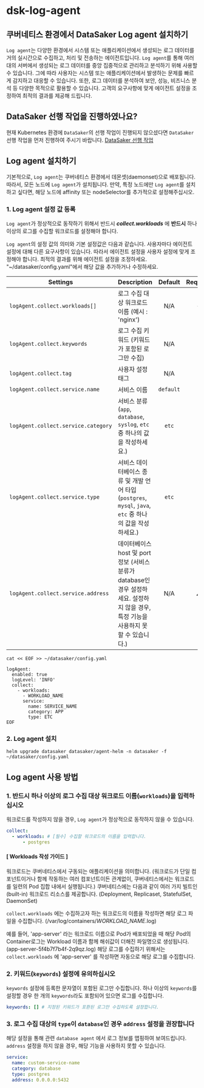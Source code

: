 # dsk-log-agent

## 쿠버네티스 환경에서 DataSaker Log agent 설치하기

`Log agent`는 다양한 환경에서 시스템 또는 애플리케이션에서 생성되는 로그 데이터를 거의 실시간으로 수집하고, 처리 및 전송하는 에이전트입니다. `Log agent`를 통해 여러 대의 서버에서 생성되는 로그 데이터를 중앙 집중적으로 관리하고 분석하기 위해 사용할 수 있습니다. 그에 따라 사용자는 시스템 또는 애플리케이션에서 발생하는 문제를 빠르게 감지하고 대응할 수 있습니다. 또한, 로그 데이터를 분석하여 보안, 성능, 비즈니스 분석 등 다양한 목적으로 활용할 수 있습니다. 고객의 요구사항에 맞게 에이전트 설정을 조정하여 최적의 결과를 제공해 드립니다.

## DataSaker 선행 작업을 진행하였나요?

현재 Kubernetes 환경에 `DataSaker`의 선행 작업이 진행되지 않으셨다면 `DataSaker` 선행 작업을 먼저 진행하여 주시기 바랍니다. [DataSaker 선행 작업](dsk-log-agent/kor/$%7BPREPARATION\_MANUAL\_KR%7D/)

## Log agent 설치하기

기본적으로, `Log agent`는 쿠버네티스 환경에서 데몬셋(daemonset)으로 배포됩니다. 따라서, 모든 노드에 `Log agent`가 설치됩니다. 만약, 특정 노드에만 `Log agent`를 설치하고 싶다면, 해당 노드에 affinity 또는 nodeSelector를 추가적으로 설정해주십시오.

### 1. Log agent 설정 값 등록

`Log agent`가 정상적으로 동작하기 위해서 반드시 _**collect.workloads**_ 에 **반드시** 하나 이상의 로그를 수집할 워크로드를 설정해야 합니다.

`Log agent`의 설정 값의 의미와 기본 설정값은 다음과 같습니다. 사용자마다 에이전트 설정에 대해 다른 요구사항이 있습니다. 따라서 에이전트 설정을 사용자 설정에 맞게 조정해야 합니다. 최적의 결과를 위해 에이전트 설정을 조정하세요. "\~/datasaker/config.yaml"에서 해당 값을 추가하거나 수정하세요.

| **Settings**                        | **Description**                                                                        | **Default** | **Required** |
| ----------------------------------- | -------------------------------------------------------------------------------------- | :---------: | :----------: |
| `logAgent.collect.workloads[]`      | 로그 수집 대상 워크로드 이름 (예시 : 'nginx')                                                        |     N/A     |     **✓**    |
| `logAgent.collect.keywords`         | 로그 수집 키워드 (키워드가 포함된 로그만 수집)                                                            |     N/A     |              |
| `logAgent.collect.tag`              | 사용자 설정 태그                                                                              |     N/A     |              |
| `logAgent.collect.service.name`     | 서비스 이름                                                                                 |  `default`  |              |
| `logAgent.collect.service.category` | 서비스 분류 (`app`, `database`, `syslog`, `etc` 중 하나의 값을 작성하세요.)                            |    `etc`    |              |
| `logAgent.collect.service.type`     | 서비스 데이터베이스 종류 및 개발 언어 타입 (`postgres`, `mysql`, `java`, `etc` 중 하나의 값을 작성하세요.)          |    `etc`    |              |
| `logAgent.collect.service.address`  | 데이터베이스 host 및 port 정보 (서비스 분류가 database인 경우 설정하세요. 설정하지 않을 경우, 특정 기능을 사용하지 못할 수 있습니다.) |     N/A     |      ⚠️      |

```shell
cat << EOF >> ~/datasaker/config.yaml

logAgent:
  enabled: true
  logLevel: 'INFO'
  collect:
    - workloads:
      - WORKLOAD_NAME
      service:
        name: SERVICE_NAME
        category: APP
        type: ETC
EOF
```

### 2. Log agent 설치

```shell
helm upgrade datasaker datasaker/agent-helm -n datasaker -f ~/datasaker/config.yaml
```

## Log agent 사용 방법

### 1. 반드시 하나 이상의 로그 수집 대상 워크로드 이름(`workloads`)을 입력하십시오

워크로드를 작성하지 않을 경우, `Log agent`가 정상적으로 동작하지 않을 수 있습니다.

```yaml
collect:
  - workloads: # [필수] 수집할 워크로드의 이름을 입력합니다.
      - postgres
```

#### \[ **Workloads** 작성 가이드 ]

워크로드는 쿠버네티스에서 구동되는 애플리케이션을 의미합니다. (워크로드가 단일 컴포넌트이거나 함께 작동하는 여러 컴포넌트이든 관계없이, 쿠버네티스에서는 워크로드를 일련의 Pod 집합 내에서 실행됩니다.) 쿠버네티스에는 다음과 같이 여러 가지 빌트인(built-in) 워크로드 리소스를 제공합니다. (Deployment, Replicaset, StatefulSet, DaemonSet)

`collect.workloads` 에는 수집하고자 하는 워크로드의 이름을 작성하면 해당 로그 파일을 수집합니다. (/var/log/containers/_WORKLOAD\_NAME_.log)

예를 들어, 'app-server' 라는 워크로드 이름으로 Pod가 배포되었을 때 해당 Pod의 Container로그는 Workload 이름과 함께 해쉬값이 더해진 파일명으로 생성됩니다. (app-server-5f4b7f7b4f-2q9qz.log) 해당 로그를 수집하기 위해서는 `collect.workloads` 에 'app-server' 를 작성하면 자동으로 해당 로그를 수집합니다.

### 2. 키워드(`keywords`) 설정에 유의하십시오

`keywords` 설정에 등록한 문자열이 포함된 로그만 수집합니다. 하나 이상의 `keywords`를 설정할 경우 한 개의 `keywords`라도 포함되어 있으면 로그를 수집합니다.

```yaml
keywords: [] # 지정된 키워드가 포환된 로그만 수집하도록 설정합니다.
```

### 3. 로그 수집 대상의 `type`이 `database`인 경우 `address` 설정을 권장합니다

해당 설정을 통해 관련 `database agent` 에서 로그 정보를 맵핑하여 보여드립니다. `address` 설정을 하지 않을 경우, 해당 기능을 사용하지 못할 수 있습니다.

```yaml
service:
  name: custom-service-name 
  category: database
  type: postgres
  address: 0.0.0.0:5432
```
